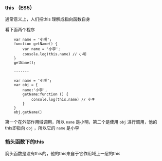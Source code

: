 ### this （ES5）
通常意义上，人们把this 理解成指向函数自身  

看下面两个程序

```
    var name = '小明';
    function getName() {
        var name = '小李';
        console.log(this.name) // 小明
    }
    getName();

    -------

    var name = '小明';
    var obj = {
        name:'小李',
        getName:function () {
            console.log(this.name) // 小李
        }
    }
    obj.getName()
```

第一个在外部作用域调用，所以 `name` 是小明，第二个是使用 `obj` 进行调用，他的this即指向 `obj` ，所以它的 `name` 是小李


### 箭头函数下的this

箭头函数是没有this的，他的this来自于它作用域上一层的this


